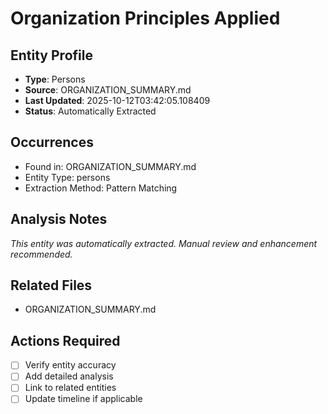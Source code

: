 # Organization Principles Applied

## Entity Profile
- **Type**: Persons
- **Source**: ORGANIZATION_SUMMARY.md
- **Last Updated**: 2025-10-12T03:42:05.108409
- **Status**: Automatically Extracted

## Occurrences
- Found in: ORGANIZATION_SUMMARY.md
- Entity Type: persons
- Extraction Method: Pattern Matching

## Analysis Notes
*This entity was automatically extracted. Manual review and enhancement recommended.*

## Related Files
- ORGANIZATION_SUMMARY.md

## Actions Required
- [ ] Verify entity accuracy
- [ ] Add detailed analysis
- [ ] Link to related entities
- [ ] Update timeline if applicable
